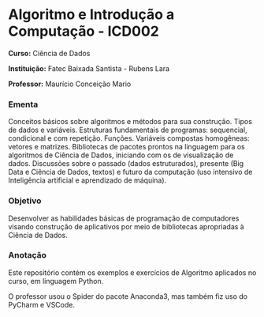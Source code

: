 # Algoritmo e Introdução a Computação - ICD002

**Curso:** Ciência de Dados

**Instituição:** Fatec Baixada Santista - Rubens Lara

**Professor:** Maurício Conceição Mario

### Ementa
Conceitos básicos sobre algoritmos e métodos para sua construção. Tipos de dados e variáveis. Estruturas fundamentais de programas: sequencial, condicional e com repetição. Funções. Variáveis compostas homogêneas: vetores e matrizes. Bibliotecas de pacotes prontos na linguagem para os algoritmos de Ciência de Dados, iniciando com os de visualização de dados. Discussões sobre o passado (dados estruturados), presente (Big Data e Ciência de Dados, textos) e futuro da computação (uso intensivo de Inteligência artificial e aprendizado de máquina).

### Objetivo
Desenvolver as habilidades básicas de programação de computadores visando construção de aplicativos por meio de bibliotecas apropriadas à Ciência de Dados.

### Anotação
Este repositório contém os exemplos e exercícios de Algoritmo aplicados no curso, em linguagem Python.

O professor usou o Spider do pacote Anaconda3, mas também fiz uso do PyCharm e VSCode.
